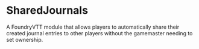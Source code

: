 # SharedJournals
A FoundryVTT module that allows players to automatically share their created journal entries to other players without the gamemaster needing to set ownership.
